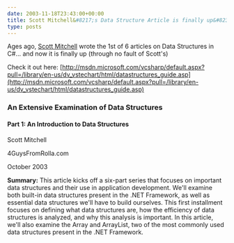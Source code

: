 ```yaml
---
date: 2003-11-18T23:43:00+00:00
title: Scott Mitchell&#8217;s Data Structure Article is finally up&#8230;
type: posts
---
```

Ages ago, [Scott Mitchell](http://scottonwriting.net/sowblog/) wrote the 1st of 6 articles on Data Structures in C#... and now it is finally up (through no fault of Scott's)

Check it out here: [http://msdn.microsoft.com/vcsharp/default.aspx?pull=/library/en-us/dv_vstechart/html/datastructures_guide.asp](http://msdn.microsoft.com/vcsharp/default.aspx?pull=/library/en-us/dv_vstechart/html/datastructures_guide.asp)



### An Extensive Examination of Data Structures

#### Part 1: An Introduction to Data Structures

Scott Mitchell

4GuysFromRolla.com

October 2003

**Summary:** This article kicks off a six-part series that focuses on important data structures and their use in application development. We'll examine both built-in data structures present in the .NET Framework, as well as essential data structures we'll have to build ourselves. This first installment focuses on defining what data structures are, how the efficiency of data structures is analyzed, and why this analysis is important. In this article, we'll also examine the Array and ArrayList, two of the most commonly used data structures present in the .NET Framework.
